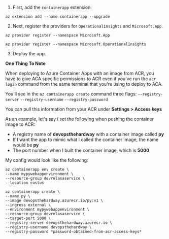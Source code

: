 1. First, add the `containerapp` extension.

```
az extension add --name containerapp --upgrade
```

2. Next, register the providers for `OperationalInsights` and `Microsoft.App`.
```
az provider register --namespace Microsoft.App

az provider register --namespace Microsoft.OperationalInsights

```

3. Deploy the app.

**One Thing To Note**

When deploying to Azure Container Apps with an image from ACR, you have to give ACA specific permissions to
ACR even if you've run the `acr login` command from the same terminal that you're using to deploy to ACA.

You'll see in the `az containerapp create` command three flags:
`--registry-server`
`--registry-username`
`--registry-password`

You can pull this information from your ACR under **Settings > Access keys**

As an example, let's say I set the following when pushing the container image to ACR:
- A registry name of **devopsthehardway** with a container image called **py**
- If I want the app to mimic what I called the container image, the name would be **py**
- The port number when I built the container image, which is **5000**

My config would look like the following:
```
az containerapp env create \
--name mypywebappenvironment \
--resource-group devrelasaservice \
--location eastus
```

```
az containerapp create \
--name py \
--image devopsthehardway.azurecr.io/py:v1 \
--ingress external \
--environment mypywebappenvironment \
--resource-group devrelasaservice \
--target-port 5000 \
--registry-server devopsthehardway.azurecr.io \
--registry-username devopsthehardway \
--registry-password *password-obtained-from-acr-access-keys*
```